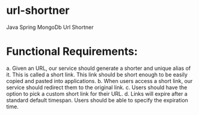 # url-shortner
Java Spring MongoDb Url Shortner

# Functional Requirements:
  a. Given an URL, our service should generate a shorter and unique alias of it. This is called a short link. This link should be short enough to be easily copied and pasted into applications.
  b. When users access a short link, our service should redirect them to the original link.
  c. Users should have the option to pick a custom short link for their URL.
  d. Links will expire after a standard default timespan. Users should be able to specify the expiration time.
